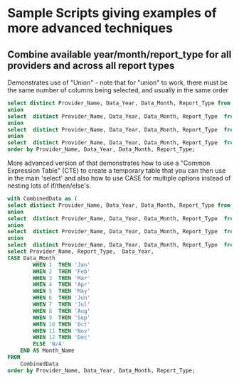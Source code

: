 # Sample Scripts giving examples of more advanced techniques

## Combine available year/month/report_type for all providers and across all report types

Demonstrates use of "Union" - note that for "union" to work, there must be the same number of columns being selected, and usually in the same order

```SQL
select distinct Provider_Name, Data_Year, Data_Month, Report_Type from IR
union
select  distinct Provider_Name, Data_Year, Data_Month, Report_Type  from TR
union
select  distinct Provider_Name, Data_Year, Data_Month, Report_Type  from DR
union
select  distinct Provider_Name, Data_Year, Data_Month, Report_Type  from PR
order by Provider_Name, Data_Year, Data_Month, Report_Type;
```

More advanced version of that demonstrates how to use a "Common Expression Table" (CTE) to create a temporary table that you can then use in the main 'select'
and also how to use CASE for multiple options instead of nesting lots of if/then/else's.

```SQL
with CombinedData as (
select distinct Provider_Name, Data_Year, Data_Month, Report_Type from IR
union
select  distinct Provider_Name, Data_Year, Data_Month, Report_Type  from TR
union
select  distinct Provider_Name, Data_Year, Data_Month, Report_Type  from DR
union
select  distinct Provider_Name, Data_Year, Data_Month, Report_Type  from PR)
select Provider_Name, Report_Type,  Data_Year, 
CASE Data_Month
        WHEN 1  THEN 'Jan'
        WHEN 2  THEN 'Feb'
        WHEN 3  THEN 'Mar'
        WHEN 4  THEN 'Apr'
        WHEN 5  THEN 'May'
        WHEN 6  THEN 'Jun'
        WHEN 7  THEN 'Jul'
        WHEN 8  THEN 'Aug'
        WHEN 9  THEN 'Sep'
        WHEN 10 THEN 'Oct'
        WHEN 11 THEN 'Nov'
        WHEN 12 THEN 'Dec'
        ELSE 'N/A'
    END AS Month_Name
FROM
    CombinedData
order by Provider_Name, Data_Year, Data_Month, Report_Type;
```

